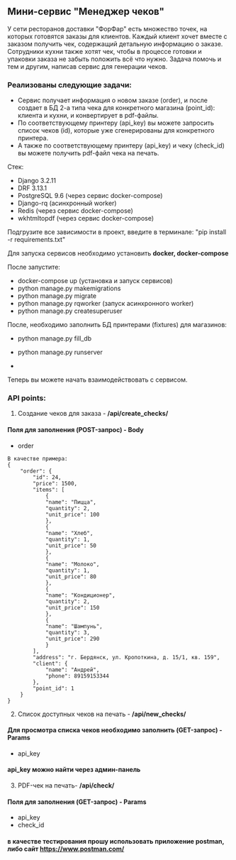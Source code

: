 ## **Мини-сервис "Менеджер чеков"**
У сети ресторанов доставки "ФорФар" есть множество точек, на которых готовятся заказы для клиентов. 
Каждый клиент хочет вместе с заказом получить чек, содержащий детальную информацию о заказе. 
Сотрудники кухни также хотят чек, чтобы в процессе готовки и упаковки заказа не забыть положить всё что нужно. 
Задача помочь и тем и другим, написав сервис для генерации чеков.
### Реализованы следующие задачи:
* Сервис получает информация о новом заказе (order), и после создает в БД 2-а типа чека для конкретного магазина (point_id): клиента и кухни, и конвертирует в pdf-файлы. 
* По соответствующему принтеру (api_key) вы можете запросить список чеков (id), которые уже сгенерированы для конкретного принтера. 
* А также по соответствующему принтеру (api_key) и чеку (check_id) вы можете получить pdf-файл чека на печать.

Стек:

* Django 3.2.11
* DRF 3.13.1
* PostgreSQL 9.6 (через сервис docker-compose)
* Django-rq (асинхронный worker)
* Redis (через сервис docker-compose)
* wkhtmltopdf (через сервис docker-compose)

Подгрузите все зависимости в проект, введите в терминале: "pip install -r requirements.txt"

Для запуска сервисов необходимо установить **docker, docker-compose**

После запустите:
* docker-compose up (установка и запуск сервисов)
* python manage.py makemigrations
* python manage.py migrate
* python manage.py rqworker (запуск асинхронного worker)
* python manage.py createsuperuser 

После, необходимо заполнить БД принтерами (fixtures) для магазинов:
* python manage.py fill_db

* python manage.py runserver
*  
Теперь вы можете начать взаимодействовать с сервисом.
### API points:

1) Создание чеков для заказа -
**/api/create_checks/**
#### Поля для заполнения (POST-запрос) - Body
* order
```
В качестве примера:
{
    "order": {
        "id": 24,
        "price": 1500,
        "items": [
            {
            "name": "Пицца",
            "quantity": 2,
            "unit_price": 100
            },
            {
            "name": "Хлеб",
            "quantity": 1,
            "unit_price": 50
            },
            {
            "name": "Молоко",
            "quantity": 1,
            "unit_price": 80
            },
            {
            "name": "Кондиционер",
            "quantity": 2,
            "unit_price": 150
            },
            {
            "name": "Шампунь",
            "quantity": 3,
            "unit_price": 290
            }
        ],
        "address": "г. Бердянск, ул. Кропоткина, д. 15/1, кв. 159",
        "client": {
            "name": "Андрей",
            "phone": 89159153344
        },
        "point_id": 1
    }
}
```
2) Список доступных чеков на печать - **/api/new_checks/**
#### Для просмотра списка чеков необходимо заполнить (GET-запрос) - Params
* api_key

#### api_key можно найти через админ-панель
3) PDF-чек на печать- **/api/check/**
#### Поля для заполнения (GET-запрос) - Params
* api_key
* сheck_id


#### в качестве тестирования прошу использовать приложение postman, либо сайт https://www.postman.com/
